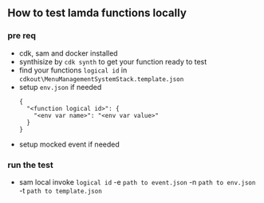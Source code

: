 ## How to test lamda functions locally
### pre req 
- cdk, sam and docker installed
- synthisize by `cdk synth` to get your function ready to test
- find your functions `logical id` in `cdkout\MenuManagementSystemStack.template.json`
- setup `env.json` if needed
  ```
  {
    "<function logical id>": {
      "<env var name>": "<env var value>"
    }
  }
  ```
- setup mocked event if needed

### run the test
- sam local invoke `logical id` -e `path to event.json` -n `path to env.json` -t `path to template.json`